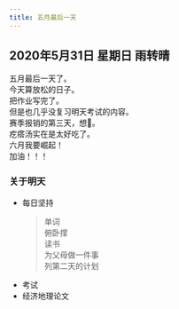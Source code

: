 ```yaml
---
title: 五月最后一天
---
```

## 2020年5月31日 星期日 雨转晴
五月最后一天了。  
今天算放松的日子。  
把作业写完了。  
但是也几乎没复习明天考试的内容。  
赛季报销的第三天，想🏀。  
疙瘩汤实在是太好吃了。  
六月我要崛起！  
加油！！！  
### 关于明天
* 每日坚持
	> 单词  
	> 俯卧撑  
	> 读书  
	> 为父母做一件事  
	> 列第二天的计划  
* 考试  
* 经济地理论文  